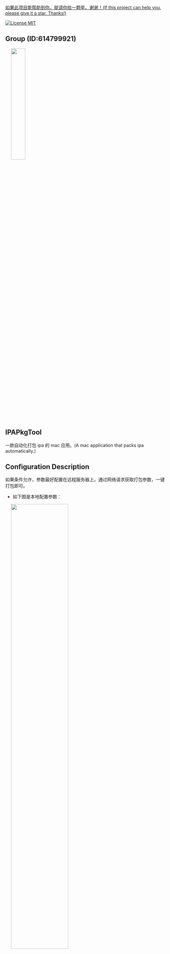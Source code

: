 [如果此项目能帮助到你，就请你给一颗星。谢谢！(If this project can help you, please give it a star. Thanks!)](https://github.com/dgynfi/IPAPkgTool)

[![License MIT](https://img.shields.io/badge/license-MIT-green.svg?style=flat)](LICENSE)&nbsp;

## Group (ID:614799921)

<div align=left>
&emsp; <img src="https://github.com/dgynfi/IPAPkgTool/raw/master/Images/g614799921.jpg" width="30%" />
</div>

## IPAPkgTool

一款自动化打包 ipa 的 mac 应用。(A mac application that packs ipa automatically.)

## Configuration Description

如果条件允许，参数最好配置在远程服务器上。通过网络请求获取打包参数，一键打包即可。

- 如下图是本地配置参数：

<div align=left>
&emsp; <img src="https://github.com/dgynfi/IPAPkgTool/raw/master/Images/cfg_desc.png" width="60%" />
</div>

## Preview

<div align=left>
&emsp; <img src="https://github.com/dgynfi/IPAPkgTool/raw/master/Images/login_page.png" width="60%" /> 
<br />
&emsp; <img src="https://github.com/dgynfi/IPAPkgTool/raw/master/Images/config_args.png" width="60%" /> 
<br />
&emsp; <img src="https://github.com/dgynfi/IPAPkgTool/raw/master/Images/config_args_illegal.png" width="60%" /> 
<br />
&emsp; <img src="https://github.com/dgynfi/IPAPkgTool/raw/master/Images/package_page.png" width="60%" />
<br />
&emsp; <img src="https://github.com/dgynfi/IPAPkgTool/raw/master/Images/single_packaging.png" width="60%" />
<br />
&emsp; <img src="https://github.com/dgynfi/IPAPkgTool/raw/master/Images/multi-packaging.png" width="60%" /> 
<br />
</div>

## Project & Release

- [Project Link](https://github.com/dgynfi/IPAPkgTool/tree/master/IPAPkgTool)
- [App Link](https://github.com/dgynfi/IPAPkgTool/tree/master/Release/)
